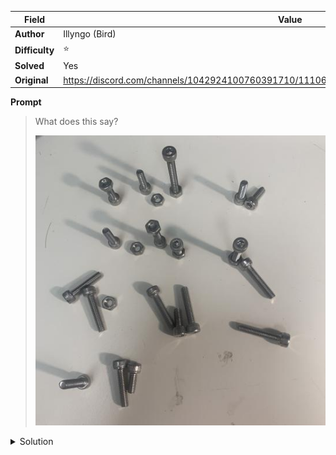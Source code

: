 |Field|Value|
|---|---|
|**Author**|Illyngo (Bird)|
|**Difficulty**|⭐|
|**Solved**|Yes|
|**Original**|https://discord.com/channels/1042924100760391710/1110625554476040323/1151332694958014544|

**Prompt**
> What does this say?
>
> ![](../attachments/IMG_2351.jpg) 

<details>
<summary>Solution</summary>
The placed objects are nuts and bolts

Some of the bolts are either placed vertically or horizontally

Viewing the image from the top the upstanding bolts and the nuts would look like dots whereas the bolts lying down would look like dashes

The groups of nuts and bolts can be read in morse as 'hagotem', so 'ha got'em'

The solution probably refers to the use of (these) nuts to make the code 
</details>
